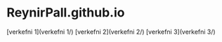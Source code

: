 # ReynirPall.github.io
[verkefni 1](verkefni 1/)
[verkefni 2](verkefni 2/)
[verkefni 3](verkefni 3/)
